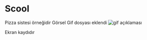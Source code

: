 
<h1> Scool</h1>
Pizza sistesi örneğidir
Görsel Gif dosyası eklendi
<img src="./Restaurant-Web-Site-Google-Chrome-2024-11-12-18-18-38.gif" alt="gif açıklaması" />
</video>
<p> Ekran kaydıdır</p>


